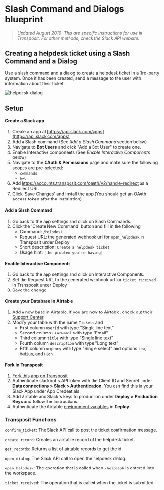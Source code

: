 # Slash Command and Dialogs blueprint

> _Updated August 2019: This are specific instructions for use in Transposit. For other methods, check the Slack API website._

## Creating a helpdesk ticket using a Slash Command and a Dialog

Use a slash command and a dialog to create a helpdesk ticket in a 3rd-party system. Once it has been created, send a message to the user with information about their ticket.

![helpdesk-dialog](https://user-images.githubusercontent.com/700173/30929774-5fe9f0e2-a374-11e7-958e-0d8c362f89a3.gif)

## Setup

#### Create a Slack app

1. Create an app at [https://api.slack.com/apps](https://api.slack.com/apps)
2. Add a Slash command (See _Add a Slash Command_ section below)
3. Navigate to **Bot Users** and click "Add a Bot User" to create one.
4. Enable Interactive components (See _Enable Interactive Components_ below)
5. Navigate to the **OAuth & Permissions** page and make sure the following scopes are pre-selected:
   - `commands`
   - `bot`
6. Add https://accounts.transposit.com/oauth/v2/handle-redirect as a Redirect URI.
7. Click 'Save Changes' and install the app (You should get an OAuth access token after the installation)

#### Add a Slash Command

1. Go back to the app settings and click on Slash Commands.
1. Click the 'Create New Command' button and fill in the following:
   - Command: `/helpdesk`
   - Request URL: the generated webhook url for `open_helpdesk` in Transposit under Deploy
   - Short description: `Create a helpdesk ticket`
   - Usage hint: `[the problem you're having]`

#### Enable Interactive Components

1. Go back to the app settings and click on Interactive Components.
2. Set the Request URL to the generated webhook url for `ticket_received` in Transposit under Deploy
3. Save the change.

#### Create your Database in Airtable

1. Add a new base in Airtable. If you are new to Airtable, check out their [Support Center](https://support.airtable.com/hc/en-us).
2. Modify your table with the name `Tickets` and
   - First column `userId` with type "Single line text"
   - Second column `userEmail` with type "Email"
   - Third column `title` with type "Single line text"
   - Fourth column `description` with type "Long text"
   - Fifth column `urgency` with type "Single select" and options `Low`, `Medium`, and `High`

#### Fork in Transposit

1. [Fork this app on Transposit](https://console.transposit.com/t/transposit-sample/slack_slash_command_dialog?fork=true)
2. Authenticate slackbot's API token with the Client ID and Secret under **Data connections > Slack > Authentication**. You can find this in your Slack App under App Credentials.
3. Add Airtable and Slack's keys to production under **Deploy > Production Keys** and follow the instructions.
4. Authenticate the Airtable [environment variables](https://www.transposit.com/docs/building/environment-variables/) in **Deploy**.

### Transposit Functions

`confirm_ticket`: The Slack API call to post the ticket confirmation message.

`create_record`: Creates an airtable record of the helpdesk ticket.

`get_records`: Returns a list of airtable records to get the id.

`open_dialog`: The Slack API call to open the helpdesk dialog.

`open_helpdesk`: The operation that is called when `/helpdesk` is entered into the workspace.

`ticket_received`: The operation that is called when the ticket is submitted.
